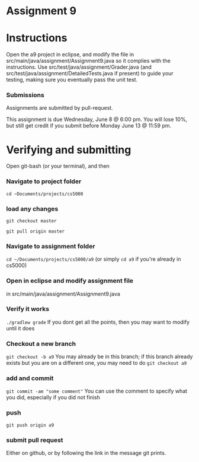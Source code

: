 Assignment 9
===



# Instructions

Open the a9 project in eclipse, and modify the file in src/main/java/assignment/Assignment9.java so it complies with the instructions. Use src/test/java/assignment/Grader.java (and src/test/java/assignment/DetailedTests.java if present) to guide your testing, making sure you eventually pass the unit test.

### Submissions
Assignments are submitted by pull-request.

This assignment is due Wednesday, June 8 @ 6:00 pm. You will lose 10%, but still get credit if you submit before Monday June 13 @ 11:59 pm.

# Verifying and submitting
Open git-bash (or your terminal), and then

### Navigate to project folder
```cd ~Documents/projects/cs5000```

### load any changes
```git checkout master```

```git pull origin master```

### Navigate to assignment folder
```cd ~/Documents/projects/cs5000/a9```   (or simply ```cd a9``` if you're already in cs5000)

### Open in eclipse and modify assignment file
in src/main/java/assignment/Assignment9.java

### Verify it works
```./gradlew grade```
If you dont get all the points, then you may want to modify until it does


### Checkout a new branch
```git checkout -b a9``` 
You may already be in this branch; if this branch already exists but you are on a different one, you may need to do ```git checkout a9```

### add and commit
```git commit -am "some comment"```
You can use the comment to specify what you did, especially if you did not finish

### push
```git push origin a9```

### submit pull request
Either on github, or by following the link in the message git prints.

